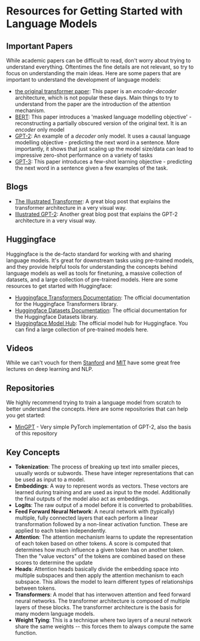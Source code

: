 # Resources for Getting Started with Language Models
## Important Papers
While academic papers can be difficult to read, don't worry about trying to understand everything. Oftentimes the fine details are not relevant, so try to focus on understanding the main ideas. Here are some papers that are important to understand the development of language models:
- [the original transformer paper](https://arxiv.org/abs/1706.03762): This paper is an *encoder-decoder* architecture, which is not popular these days. Main things to try to understand from the paper are the introduction of the attention mechanism.
- [BERT](https://arxiv.org/abs/1810.04805): This paper introduces a 'masked language modelling objective' - reconstructing a partially obscured version of the original text. It is an *encoder* only model
- [GPT-2](https://cdn.openai.com/better-language-models/language_models_are_unsupervised_multitask_learners.pdf): An example of a *decoder* only model. It uses a causal language modelling objective - predicting the next word in a sentence. More importantly, it shows that just scaling up the model size/data can lead to impressive zero-shot performance on a variety of tasks
- [GPT-3](https://arxiv.org/abs/2005.14165): This paper introduces a few-shot learning objective - predicting the next word in a sentence given a few examples of the task.

## Blogs
- [The Illustrated Transformer](http://jalammar.github.io/illustrated-transformer/): A great blog post that explains the transformer architecture in a very visual way.
- [Illustrated GPT-2](http://jalammar.github.io/illustrated-gpt2/): Another great blog post that explains the GPT-2 architecture in a very visual way.

## Huggingface
Huggingface is the de-facto standard for working with and sharing language models. It's great for downstream tasks using pre-trained models, and they provide helpful tools for understanding the concepts behind language models as well as tools for finetuning, a massive collection of datasets, and a large collection of pre-trained models. Here are some resources to get started with Huggingface:
- [Huggingface Transformers Documentation](https://huggingface.co/transformers/): The official documentation for the Huggingface Transformers library.
- [Huggingface Datasets Documentation](https://huggingface.co/docs/datasets/): The official documentation for the Huggingface Datasets library.
- [Huggingface Model Hub](https://huggingface.co/models): The official model hub for Huggingface. You can find a large collection of pre-trained models here.

## Videos
While we can't vouch for them [Stanford](https://www.youtube.com/playlist?list=PLoROMvodv4rMFqRtEuo6SGjY4XbRIVRd4) and [MIT]() have some great free lectures on deep learning and NLP.

## Repositories
We highly recommend trying to train a language model from scratch to better understand the concepts. Here are some repositories that can help you get started:
- [MinGPT](https://github.com/karpathy/minGPT) - Very simple PyTorch implementation of GPT-2, also the basis of this repository

## Key Concepts
- **Tokenization**: The process of breaking up text into smaller pieces, usually words or subwords. These have integer representations that can be used as input to a model.
- **Embeddings**: A way to represent words as vectors. These vectors are learned during training and are used as input to the model. Additionally the final outputs of the model also act as embeddings.
- **Logits**: The raw output of a model before it is converted to probabilities.
- **Feed Forward Neural Network**: A neural network with (typically) multiple, fully connected layers that each perform a linear transformation followed by a non-linear activation function. These are applied to each token independently.
- **Attention**: The attention mechanism learns to update the representation of each token based on other tokens. A score is computed that determines how much influence a given token has on another token. Then the "value vectors" of the tokens are combined based on these scores to determine the update
- **Heads**: Attention heads basically divide the embedding space into multiple subspaces and then apply the attention mechanism to each subspace. This allows the model to learn different types of relationships between tokens.
- **Transformers**: A model that has interwoven attention and feed forward neural networks. The transformer architecture is composed of multiple layers of these blocks. The transformer architecture is the basis for many modern language models.
- **Weight Tying**: This is a technique where two layers of a neural network share the same weights -- this forces them to always compute the same function.
